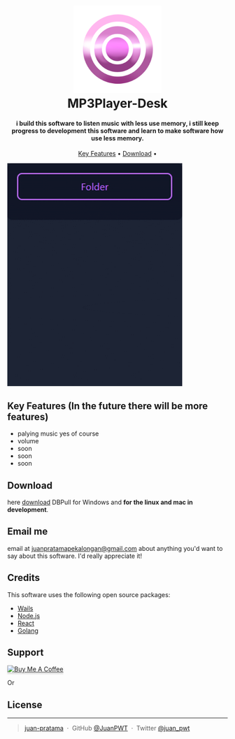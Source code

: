 <h1 align="center">
  <br>
  <a href="http://www.amitmerchant.com/electron-markdownify"><img src="./build/appicon.png" alt="Markdownify" width="200"></a>
  <br>
     MP3Player-Desk
  <br>
</h1>

<h4 align="center">i build this software to listen music with less use memory, i still keep progress to development this software and learn to make software how use less memory.</h4>

<p align="center">
  <a href="#key-features">Key Features</a> •
  <a href="#download">Download</a> •
</p>

![screenshot](demo.gif)

## Key Features (In the future there will be more features)

- palying music yes of course
- volume
- soon
- soon 
- soon 

## Download

here [download](https://github.com/juanPWT/mp3player-desktop/releases) DBPull for Windows and **for the linux and mac in development**.

## Email me

email at <juanpratamapekalongan@gmail.com> about anything you'd want to say about this software. I'd really appreciate it!

## Credits

This software uses the following open source packages:

- [Wails](https://wails.io/)
- [Node.js](https://nodejs.org/)
- [React](https://react.dev/)
- [Golang](https://go.dev/)

## Support

<a href="https://tako.id/jpwt11" target="_blank"><img src="https://www.buymeacoffee.com/assets/img/custom_images/purple_img.png" alt="Buy Me A Coffee" style="height: 41px !important;width: 174px !important;box-shadow: 0px 3px 2px 0px rgba(190, 190, 190, 0.5) !important;-webkit-box-shadow: 0px 3px 2px 0px rgba(190, 190, 190, 0.5) !important;" ></a>

<p>Or</p>

## License

---

> [juan-pratama](https://juan-pratama.vercel.app/) &nbsp;&middot;&nbsp;
> GitHub [@JuanPWT](https://github.com/juanPWT) &nbsp;&middot;&nbsp;
> Twitter [@juan_pwt](https://twitter.com/juan_pwt)
